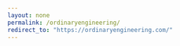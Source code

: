 ```yaml
---
layout: none
permalink: /ordinaryengineering/
redirect_to: "https://ordinaryengineering.com/"
---
```

